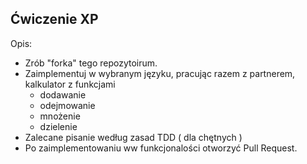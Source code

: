 ## Ćwiczenie XP
Opis:
- Zrób "forka" tego repozytoirum.
- Zaimplementuj w wybranym języku, pracując razem z partnerem, kalkulator z funkcjami
  - dodawanie
  - odejmowanie
  - mnożenie
  - dzielenie
- Zalecane pisanie według zasad TDD ( dla chętnych )
- Po zaimplementowaniu ww funkcjonalości otworzyć Pull Request. 
